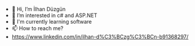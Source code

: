 - 👋 Hi, I’m İlhan Düzgün
- 👀 I’m interested in c# and ASP.NET 
- 🌱 I'm currently learning software
- 📫 How to reach me?
-  https://www.linkedin.com/in/ilhan-d%C3%BCzg%C3%BCn-b91368297/


<!---
ilhandzgn/ilhandzgn is a ✨ special ✨ repository because its `README.md` (this file) appears on your GitHub profile.
You can click the Preview link to take a look at your changes.
--->
